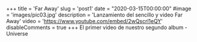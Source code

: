+++
title = 'Far Away'
slug = 'post1'
date = "2020-03-15T00:00:00"
#image = 'images/pic03.jpg'
description = 'Lanzamiento del sencillo y video Far Away'
video = 'https://www.youtube.com/embed/2wQscrl1eQY'
disableComments = true
+++
El primer video de nuestro segundo album - Universe
